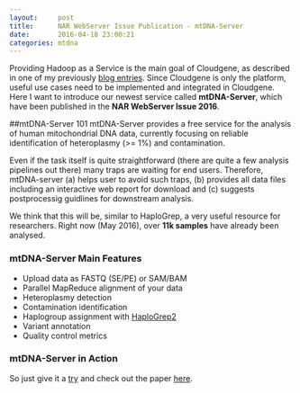 ```yaml
---
layout:     post
title:      NAR WebServer Issue Publication - mtDNA-Server
date:       2016-04-18 23:00:21
categories: mtdna
---
```


Providing Hadoop as a Service is the main goal of Cloudgene, as described in one of my previously [blog entries](http://seppinho.github.io/cloudgene/hadoop/2015/08/27/cloudgene/). 
Since Cloudgene is only the platform, useful use cases need to be implemented and integrated in Cloudgene. 
Here I want to introduce our newest service called **mtDNA-Server**, which have been published in the **NAR WebServer Issue 2016**.

##mtDNA-Server 101
mtDNA-Server provides a free service for the analysis of human mitochondrial DNA data, currently focusing on reliable
identification of heteroplasmy (>= 1%) and contamination.

Even if the task itself is quite straightforward (there are quite a few analysis pipelines out there) many traps are waiting for end users.
Therefore, mtDNA-server (a) helps user to avoid such traps, (b) provides all data files including an interactive web report for download 
and (c) suggests postprocessig guidlines for downstream analysis.

We think that this will be, similar to HaploGrep, a very useful
resource for researchers. Right now (May 2016), over **11k samples** have already been analysed.

### mtDNA-Server Main Features
- Upload data as FASTQ (SE/PE) or SAM/BAM
- Parallel MapReduce alignment of your data
- Heteroplasmy detection 
- Contamination identification 
- Haplogroup assignment with [HaploGrep2](http://seppinho.github.io/mtdna/2016/04/17/nar-publication/)
- Variant annotation
- Quality control metrics

### mtDNA-Server in Action
So just give it a [try](https://mtdna-server.uibk.ac.at) and check out the paper [here](http://nar.oxfordjournals.org/content/early/2016/04/15/nar.gkw247).
